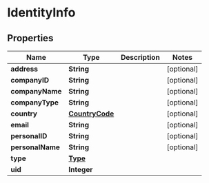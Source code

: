 # IdentityInfo

## Properties
Name | Type | Description | Notes
------------ | ------------- | ------------- | -------------
**address** | **String** |  |  [optional]
**companyID** | **String** |  |  [optional]
**companyName** | **String** |  |  [optional]
**companyType** | **String** |  |  [optional]
**country** | [**CountryCode**](CountryCode.md) |  |  [optional]
**email** | **String** |  |  [optional]
**personalID** | **String** |  |  [optional]
**personalName** | **String** |  |  [optional]
**type** | [**Type**](Type.md) |  | 
**uid** | **Integer** |  | 
